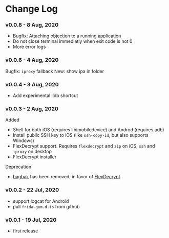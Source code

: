 # Change Log

### v0.0.8 - 8 Aug, 2020

* Bugfix: Attaching objection to a running application
* Do not close terminal immediatly when exit code is not 0
* More error logs

### v0.0.6 - 4 Aug, 2020

Bugfix: `iproxy` fallback
New: show ipa in folder

### v0.0.4 - 3 Aug, 2020

* Add experimental lldb shortcut

### v0.0.3 - 2 Aug, 2020

Added

* Shell for both iOS (requires libimobiledevice) and Androd (requires adb)
* Install public SSH key to iOS (like `ssh-copy-id`, but also supports Windows)
* FlexDecrypt support. Requires `flexdecrypt` and `zip` on iOS, `ssh` and `iproxy` on desktop
* FlexDecrypt installer

Deprecation

* [bagbak](https://github.com/ChiChou/bagbak) has been removed, in favor of [FlexDecrypt](https://github.com/JohnCoates/flexdecrypt)

### v0.0.2 - 22 Jul, 2020

* support logcat for Android
* pull `frida-gum.d.ts` from github

### v0.0.1 - 19 Jul, 2020

* first release